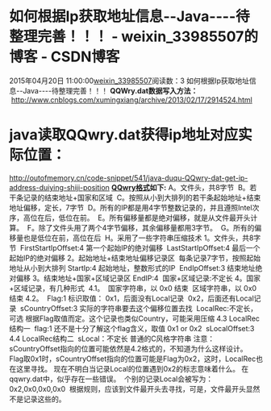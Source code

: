 # 如何根据Ip获取地址信息--Java----待整理完善！！！ - weixin_33985507的博客 - CSDN博客
2015年04月20日 11:00:00[weixin_33985507](https://me.csdn.net/weixin_33985507)阅读数：3
如何根据Ip获取地址信息--Java----待整理完善！！！
**QQWry.dat数据写入方法：**
 http://www.cnblogs.com/xumingxiang/archive/2013/02/17/2914524.html
# java读取QQwry.dat获得ip地址对应实际位置：
http://outofmemory.cn/code-snippet/541/java-duqu-QQwry-dat-get-ip-address-duiying-shiji-position
**[QQwry格式](http://blog.csdn.net/taft/article/details/77559)如下:**
A。文件头，共8字节 
B。若干条记录的结束地址+国家和区域 
C。按照从小到大排列的若干条起始地址+结束地址偏移，定长，7字节 
D。所有的IP都是用4字节整数记录的，并且遵照Intel次序，高位在后，低位在前。 
E。所有偏移量都是绝对偏移，就是从文件最开头计算。 
F。除了文件头用了两个4字节偏移，其余偏移量都用3字节。 
G。所有的偏移量也是低位在前，高位在后 
H。采用了一些字符串压缩技术
1。文件头，共8字节 
FirstStartIpOffset:4 第一个起始IP的绝对偏移 
LastStartIpOffset:4 最后一个起始IP的绝对偏移
2。起始地址+结束地址偏移记录区 
每条记录7字节，按照起始地址从小到大排列
StartIp:4 起始地址，整数形式的IP 
EndIpOffset:3 结束地址绝对偏移
3。结束地址+国家+区域记录区
EndIP:4 
国家+区域记录:不定长
4。国家+区域记录，有几种形式 
4.1。 
国家字符串，以 0x0 结束 
区域字符串，以 0x0 结束
4.2。 
Flag:1 标识取值： 0x1，后面没有Local记录 
0x2，后面还有Local记录 
sCountryOffset:3 实际的字符串要去这个偏移位置去找 
LocalRec:不定长，可选 根据Flag取值而定。这个记录也类似Country，可能采用压缩
4.3 LocalRec结构一 
flag:1 还不是十分了解这个flag含义，取值 0x1 or 0x2 
sLocalOffset:3
4.4 LocalRec结构二 
sLocal：不定长 普通的C风格字符串
注意：sCountryOffset指向的位置可能依然是4.2格式的，不知道为什么这样设计。
Flag取0x1时，sCountryOffset指向的位置可能是Flag为0x2，这时，LocalRec也在这里寻找。
现在不明白当记录Local的位置遇到0x2的标志意味着什么。
在qqwry.dat中，似乎存在一些错误。 
个别的记录Local会被写为： 
0x2,0x0,0x0,0x0 
根据规则，应该到文件最开头去寻找，可是，文件最开头显然不是记录这些的。
